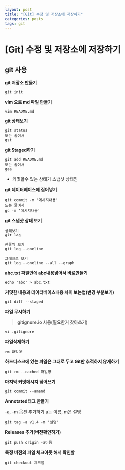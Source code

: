 ```yaml
---
layout: post
title: "[Git] 수정 및 저장소에 저장하기"
categories: posts
tags: git
---
```


# [Git] 수정 및 저장소에 저장하기


## git 사용

**git 저장소 만들기**

```
git init
```

**vim 으로 md 파일 만들기**

```
vim README.md  
```

**git 상태보기**

```
git status 
또는 줄여서
gst
```

**git Staged하기**

```
git add README.md
또는 줄여서
gaa
```

+ 커밋할수 있는 상태가 스냅샷 상태임

**git 데이터베이스에 집어넣기**

```
git commit -m '메시지내용'
또는 줄여서
gc -m '메시지내용'
```

**git 스냅샷 상태 보기**

```
상태보기
git log

한줄씩 보기
git log --oneline

그래프로 보기
git log --oneline --all --graph
```

**abc.txt 파일안에 abc내용넣어서 바로만들기**

```
echo 'abc' > abc.txt
```

**커밋한 내용과 데이터베이스내용 차이 보는법(변경 부분보기)**

```
git diff --staged
```

**파일 무시하기**

> **gitignore.io 사용(필요한거 찾아쓰기)**

```
vi .gitignore
```

**파일삭제하기**

```
rm 파일명
```

**하드디스크에 있는 파일은 그대로 두고 Git만 추적하지 않게하기**

```
git rm --cached 파일명
```

**마지막 커밋메시지 덮어쓰기**

```
git commit --amend
```

**Annotated태그 만들기**

-a,  -m 옵션 추가하기 a는 이름, m은 설명

```
git tag -a v1.4 -m '설명'
```

**Releases 추가(버전확인하기)**

```
git push origin -a이름
```

**특정 버전의 파일 체크아웃 해서 확인할**

```
git checkout 체크썸
```